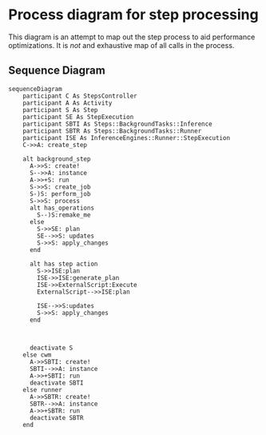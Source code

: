 # Process diagram for step processing

This diagram is an attempt to map out the step process to aid performance
optimizations. It is *not* and exhaustive map of all calls in the process.

## Sequence Diagram

```mermaid
sequenceDiagram
    participant C As StepsController
    participant A As Activity
    participant S As Step
    participant SE As StepExecution
    participant SBTI As Steps::BackgroundTasks::Inference
    participant SBTR As Steps::BackgroundTasks::Runner
    participant ISE As InferenceEngines::Runner::StepExecution
    C->>A: create_step

    alt background_step
      A->>S: create!
      S-->>A: instance
      A->>+S: run
      S->>S: create_job
      S-)S: perform_job
      S->>S: process
      alt has_operations
        S--)S:remake_me
      else
        S->>SE: plan
        SE-->>S: updates
        S->>S: apply_changes
      end

      alt has step action
        S->>ISE:plan
        ISE->>ISE:generate_plan
        ISE->>ExternalScript:Execute
        ExternalScript-->>ISE:plan

        ISE-->>S:updates
        S->>S: apply_changes
      end



      deactivate S
    else cwm
      A->>SBTI: create!
      SBTI-->>A: instance
      A->>+SBTI: run
      deactivate SBTI
    else runner
      A->>SBTR: create!
      SBTR-->>A: instance
      A->>+SBTR: run
      deactivate SBTR
    end

```
